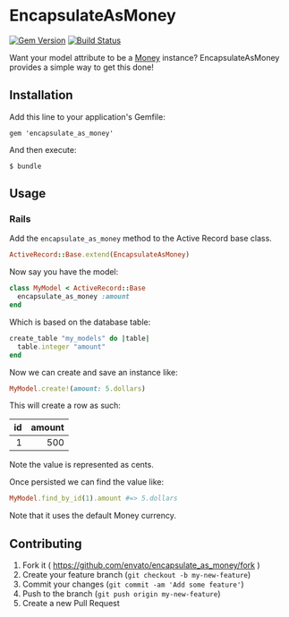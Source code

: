 # EncapsulateAsMoney

[![Gem Version](https://badge.fury.io/rb/encapsulate_as_money.svg)](http://badge.fury.io/rb/encapsulate_as_money)
[![Build Status](https://github.com/envato/encapsulate_as_money/workflows/tests/badge.svg?branch=master)](https://github.com/envato/encapsulate_as_money/actions?query=branch%3Amaster+workflow%3Atests)

Want your model attribute to be a [Money](https://github.com/RubyMoney/money)
instance? EncapsulateAsMoney provides a simple way to get this done!

## Installation

Add this line to your application's Gemfile:

    gem 'encapsulate_as_money'

And then execute:

    $ bundle

## Usage

### Rails

Add the `encapsulate_as_money` method to the Active Record base class.

```ruby
ActiveRecord::Base.extend(EncapsulateAsMoney)
```

Now say you have the model:

```ruby
class MyModel < ActiveRecord::Base
  encapsulate_as_money :amount
end
```

Which is based on the database table:

```ruby
create_table "my_models" do |table|
  table.integer "amount"
end
```

Now we can create and save an instance like:

```ruby
MyModel.create!(amount: 5.dollars)
```

This will create a row as such:

| id | amount |
| --:| ------:|
|  1 |    500 |

Note the value is represented as cents.

Once persisted we can find the value like:

```ruby
MyModel.find_by_id(1).amount #=> 5.dollars
```

Note that it uses the default Money currency.

## Contributing

1. Fork it ( https://github.com/envato/encapsulate_as_money/fork )
2. Create your feature branch (`git checkout -b my-new-feature`)
3. Commit your changes (`git commit -am 'Add some feature'`)
4. Push to the branch (`git push origin my-new-feature`)
5. Create a new Pull Request
